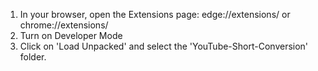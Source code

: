 1. In your browser, open the Extensions page: edge://extensions/ or chrome://extensions/
2. Turn on Developer Mode
3. Click on 'Load Unpacked' and select the 'YouTube-Short-Conversion' folder.
